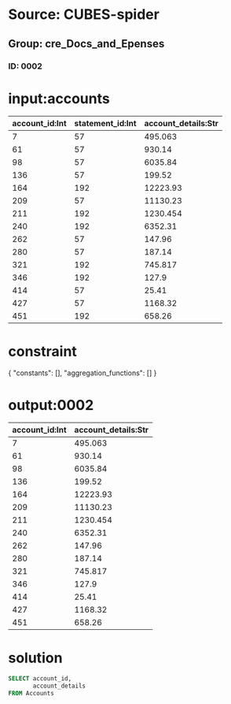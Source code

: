 # Source: CUBES-spider
## Group: cre_Docs_and_Epenses
### ID: 0002

# input:accounts

| account_id:Int | statement_id:Int | account_details:Str |
|---|---|---|
| 7 | 57 | 495.063 |
| 61 | 57 | 930.14 |
| 98 | 57 | 6035.84 |
| 136 | 57 | 199.52 |
| 164 | 192 | 12223.93 |
| 209 | 57 | 11130.23 |
| 211 | 192 | 1230.454 |
| 240 | 192 | 6352.31 |
| 262 | 57 | 147.96 |
| 280 | 57 | 187.14 |
| 321 | 192 | 745.817 |
| 346 | 192 | 127.9 |
| 414 | 57 | 25.41 |
| 427 | 57 | 1168.32 |
| 451 | 192 | 658.26 |

# constraint

{
  "constants": [],
  "aggregation_functions": []
}

# output:0002

| account_id:Int | account_details:Str |
|---|---|
| 7 | 495.063 |
| 61 | 930.14 |
| 98 | 6035.84 |
| 136 | 199.52 |
| 164 | 12223.93 |
| 209 | 11130.23 |
| 211 | 1230.454 |
| 240 | 6352.31 |
| 262 | 147.96 |
| 280 | 187.14 |
| 321 | 745.817 |
| 346 | 127.9 |
| 414 | 25.41 |
| 427 | 1168.32 |
| 451 | 658.26 |

# solution

```sql
SELECT account_id,
       account_details
FROM Accounts
```
